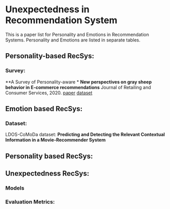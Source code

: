 # Unexpectedness in Recommendation System
This is a paper list for Personality and Emotions in Recommendation Systems. Personality and Emotions are listed in separate tables.
## Personality-based RecSys:
### Survey:
**A Survey of Personality-aware *
**New perspectives on gray sheep behavior in E-commerce recommendations** Journal of Retailing and Consumer Services, 2020. [paper](https://www.aclweb.org/anthology/D19-1172.pdf) [dataset](https://github.com/msra-nlc/MSParS_V2.0)


## Emotion based RecSys:
### Dataset:
LDOS-CoMoDa dataset: 
**Predicting and Detecting the Relevant Contextual Information in a Movie-Recommender System**
## Personality based RecSys:
## Unexpectedness RecSys:
### Models
### Evaluation Metrics: 




   
 
